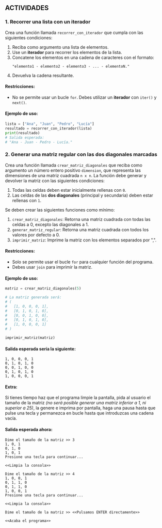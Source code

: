 ## ACTIVIDADES

### **1. Recorrer una lista con un iterador**

Crea una función llamada `recorrer_con_iterador` que cumpla con las siguientes condiciones:

   1. Reciba como argumento una lista de elementos.
   2. Use un **iterador** para recorrer los elementos de la lista.
   3. Concatene los elementos en una cadena de caracteres con el formato:
      ```
      "elemento1 - elemento2 - elemento3 - ... - elementoN."
      ```
   4. Devuelva la cadena resultante.

#### **Restricciones:**

- No se permite usar un bucle `for`. Debes utilizar un **iterador** con `iter()` y `next()`.

#### **Ejemplo de uso:**

```python
lista = ["Ana", "Juan", "Pedro", "Lucía"]
resultado = recorrer_con_iterador(lista)
print(resultado)
# Salida esperada:
# "Ana - Juan - Pedro - Lucía."
```

### **2. Generar una matriz regular con las dos diagonales marcadas**

Crea una función llamada `crear_matriz_diagonales` que reciba como argumento un número entero positivo `dimension`, que representa las dimensiones de una matriz cuadrada `n x n`. La función debe generar y devolver la matriz con las siguientes condiciones:

   1. Todas las celdas deben estar inicialmente rellenas con `0`.
   2. Las celdas de las **dos diagonales** (principal y secundaria) deben estar rellenas con `1`.

Se deben crear las siguientes funciones como mínimo:

   1. `crear_matriz_diagonales`: Retorna una matriz cuadrada con todas las celdas a 0, excepto las diagonales a 1.
   2. `generar_matriz_regular`: Retorna una matriz cuadrada con todos los valores por defecto a 0.
   3. `imprimir_matriz`: Imprime la matriz con los elementos separados por ",".

#### **Restricciones:**

- Solo se permite usar el bucle `for` para cualquier función del programa.
- Debes usar `join` para imprimir la matriz.

#### **Ejemplo de uso:**

```python
matriz = crear_matriz_diagonales(5)

# La matriz generada será:
# (
#   [1, 0, 0, 0, 1],
#   [0, 1, 0, 1, 0],
#   [0, 0, 1, 0, 0],
#   [0, 1, 0, 1, 0],
#   [1, 0, 0, 0, 1]
# )

imprimir_matriz(matriz)
```

#### **Salida esperada sería la siguiente:**

```
1, 0, 0, 0, 1
0, 1, 0, 1, 0
0, 0, 1, 0, 0
0, 1, 0, 1, 0
1, 0, 0, 0, 1
```
#### **Extra:**

Si tienes tiempo haz que el programa limpie la pantalla, pida al usuario el tamaño de la matriz *(no será posible generar una matriz inferior a 1, ni superior a 25)*, la genere e imprima por pantalla, haga una pausa hasta que pulse una tecla y permanezca en bucle hasta que introduzcas una cadena vacía.

#### **Salida esperada ahora:**

```
Dime el tamaño de la matriz >> 3
1, 0, 1
0, 1, 0
1, 0, 1
Presione una tecla para continuar...

<<Limpia la consola>>

Dime el tamaño de la matriz >> 4
1, 0, 0, 1
0, 1, 1, 0
0, 1, 1, 0
1, 0, 0, 1
Presione una tecla para continuar...

<<Limpia la consola>>

Dime el tamaño de la matriz >> <<Pulsamos ENTER directamente>>

<<Acaba el programa>>
```

